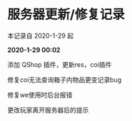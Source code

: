 # 服务器更新/修复记录

本记录自 2020-1-29 起

**2020-1-29 00:02**

添加 QShop 插件，更新res，coi插件

修复coi无法查询箱子内物品更变记录bug

修复we使用时后台报错

更改玩家离开服务器后的提示
